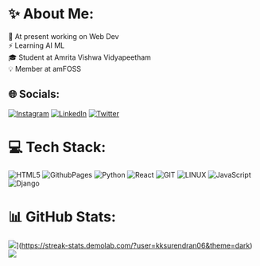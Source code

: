 # ✨ About Me:
💫 At present working on Web Dev<br>⚡ Learning AI ML<br>🎓 Student at Amrita Vishwa Vidyapeetham<br>💡 Member at amFOSS

## 🌐 Socials:
[![Instagram](https://img.shields.io/badge/Instagram-%23E4405F.svg?logo=Instagram&logoColor=white)](https://instagram.com/_samurai_shiba) [![LinkedIn](https://img.shields.io/badge/LinkedIn-%230077B5.svg?logo=linkedin&logoColor=white)]([https://www.linkedin.com/in/kk-surendran/]) [![Twitter](https://img.shields.io/badge/Twitter-1DA1F2?style=for-the-badge&logo=twitter&logoColor=white)]([https://twitter.com/kksurendran06]) 

# 💻 Tech Stack:
![HTML5](https://img.shields.io/badge/html5-%23E34F26.svg?style=for-the-badge&logo=html5&logoColor=white) ![GithubPages](https://img.shields.io/badge/github%20pages-121013?style=for-the-badge&logo=github&logoColor=white) ![Python](https://img.shields.io/badge/python-3670A0?style=for-the-badge&logo=python&logoColor=ffdd54) ![React](https://img.shields.io/badge/react-%2320232a.svg?style=for-the-badge&logo=react&logoColor=%2361DAFB) ![GIT](https://img.shields.io/badge/Git-fc6d26?style=for-the-badge&logo=git&logoColor=white) ![LINUX](https://img.shields.io/badge/Linux-FCC624?style=for-the-badge&logo=linux&logoColor=black)  ![JavaScript](https://img.shields.io/badge/JavaScript-F7DF1E?style=for-the-badge&logo=javascript&logoColor=black) ![Django](https://img.shields.io/badge/Django-092E20?style=for-the-badge&logo=django&logoColor=white)

# 📊 GitHub Stats:
![](https://github-readme-streak-stats.herokuapp.com/?user=globalnebula&theme=nightowl&hide_border=false)](https://streak-stats.demolab.com/?user=kksurendran06&theme=dark)<br/>
![](https://github-readme-stats.vercel.app/api/top-langs/?username=kksurendran06&layout=compact&theme=vision-friendly-dark)
